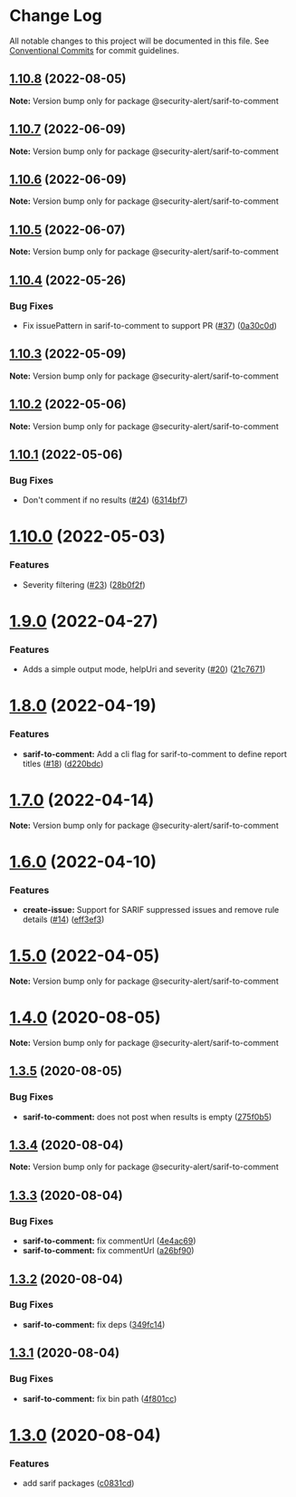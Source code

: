 # Change Log

All notable changes to this project will be documented in this file.
See [Conventional Commits](https://conventionalcommits.org) for commit guidelines.

## [1.10.8](https://github.com/security-alert/security-alert/compare/v1.10.7...v1.10.8) (2022-08-05)

**Note:** Version bump only for package @security-alert/sarif-to-comment





## [1.10.7](https://github.com/security-alert/security-alert/compare/v1.10.6...v1.10.7) (2022-06-09)

**Note:** Version bump only for package @security-alert/sarif-to-comment





## [1.10.6](https://github.com/security-alert/security-alert/compare/v1.10.5...v1.10.6) (2022-06-09)

**Note:** Version bump only for package @security-alert/sarif-to-comment





## [1.10.5](https://github.com/security-alert/security-alert/compare/v1.10.4...v1.10.5) (2022-06-07)

**Note:** Version bump only for package @security-alert/sarif-to-comment





## [1.10.4](https://github.com/security-alert/security-alert/compare/v1.10.3...v1.10.4) (2022-05-26)


### Bug Fixes

* Fix issuePattern in sarif-to-comment to support PR ([#37](https://github.com/security-alert/security-alert/issues/37)) ([0a30c0d](https://github.com/security-alert/security-alert/commit/0a30c0d728d49c8970fd03e870427a6fb8556d89))





## [1.10.3](https://github.com/azu/security-alert/compare/v1.10.2...v1.10.3) (2022-05-09)

**Note:** Version bump only for package @security-alert/sarif-to-comment





## [1.10.2](https://github.com/azu/security-alert/compare/v1.10.1...v1.10.2) (2022-05-06)

**Note:** Version bump only for package @security-alert/sarif-to-comment





## [1.10.1](https://github.com/azu/security-alert/compare/v1.10.0...v1.10.1) (2022-05-06)


### Bug Fixes

* Don't comment if no results ([#24](https://github.com/azu/security-alert/issues/24)) ([6314bf7](https://github.com/azu/security-alert/commit/6314bf7d7daba2e2bd5b1e00e0b1a9544a1c5b8a))





# [1.10.0](https://github.com/azu/security-alert/compare/v1.9.0...v1.10.0) (2022-05-03)


### Features

* Severity filtering ([#23](https://github.com/azu/security-alert/issues/23)) ([28b0f2f](https://github.com/azu/security-alert/commit/28b0f2f59927012f5efdc591bc180e75d33886bd))





# [1.9.0](https://github.com/azu/security-alert/compare/v1.8.0...v1.9.0) (2022-04-27)


### Features

* Adds a simple output mode, helpUri and severity ([#20](https://github.com/azu/security-alert/issues/20)) ([21c7671](https://github.com/azu/security-alert/commit/21c7671aa2f087e4465ac4e9c45cd1cba27b80ab))





# [1.8.0](https://github.com/azu/security-alert/compare/v1.7.0...v1.8.0) (2022-04-19)


### Features

* **sarif-to-comment:** Add a cli flag for sarif-to-comment to define report titles ([#18](https://github.com/azu/security-alert/issues/18)) ([d220bdc](https://github.com/azu/security-alert/commit/d220bdc540552a77d4c09cce46b96f7b4f29b80f))





# [1.7.0](https://github.com/azu/security-alert/compare/v1.6.0...v1.7.0) (2022-04-14)

**Note:** Version bump only for package @security-alert/sarif-to-comment





# [1.6.0](https://github.com/azu/security-alert/compare/v1.5.0...v1.6.0) (2022-04-10)


### Features

* **create-issue:** Support for SARIF suppressed issues and remove rule details ([#14](https://github.com/azu/security-alert/issues/14)) ([eff3ef3](https://github.com/azu/security-alert/commit/eff3ef34e1282ddafca856babf5bb1db96120f71))





# [1.5.0](https://github.com/azu/security-alert/compare/v1.4.1...v1.5.0) (2022-04-05)

**Note:** Version bump only for package @security-alert/sarif-to-comment





# [1.4.0](https://github.com/azu/security-alert/compare/v1.3.5...v1.4.0) (2020-08-05)

**Note:** Version bump only for package @security-alert/sarif-to-comment





## [1.3.5](https://github.com/azu/security-alert/compare/v1.3.4...v1.3.5) (2020-08-05)


### Bug Fixes

* **sarif-to-comment:** does not post when results is empty ([275f0b5](https://github.com/azu/security-alert/commit/275f0b55482d0ab8fad9dd1f4a4470f0e5b42212))





## [1.3.4](https://github.com/azu/security-alert/compare/v1.3.3...v1.3.4) (2020-08-04)

**Note:** Version bump only for package @security-alert/sarif-to-comment





## [1.3.3](https://github.com/azu/security-alert/compare/v1.3.2...v1.3.3) (2020-08-04)


### Bug Fixes

* **sarif-to-comment:** fix commentUrl ([4e4ac69](https://github.com/azu/security-alert/commit/4e4ac694988e24e21b9dcdf215c4075cf5fedf5d))
* **sarif-to-comment:** fix commentUrl ([a26bf90](https://github.com/azu/security-alert/commit/a26bf905aaffad043cf64bae7ace20bcf9d4e72d))





## [1.3.2](https://github.com/azu/security-alert/compare/v1.3.1...v1.3.2) (2020-08-04)


### Bug Fixes

* **sarif-to-comment:** fix deps ([349fc14](https://github.com/azu/security-alert/commit/349fc143c8ad7ad7681526cb11b33b1b0cfd0ddc))





## [1.3.1](https://github.com/azu/security-alert/compare/v1.3.0...v1.3.1) (2020-08-04)


### Bug Fixes

* **sarif-to-comment:** fix bin path ([4f801cc](https://github.com/azu/security-alert/commit/4f801cc099ddb9e9ed93d8af0976e8cc9c495319))





# [1.3.0](https://github.com/azu/security-alert/compare/v1.2.0...v1.3.0) (2020-08-04)


### Features

* add sarif packages ([c0831cd](https://github.com/azu/security-alert/commit/c0831cd1834e1f84ed721500cbe8db9523edc4eb))
